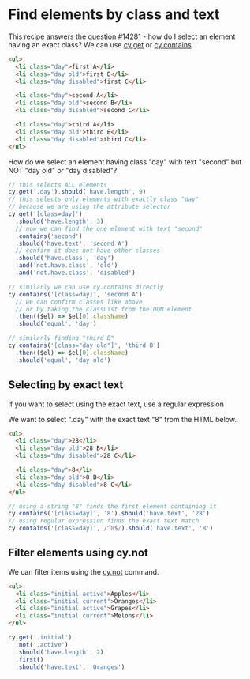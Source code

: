 # Find elements by class and text

This recipe answers the question [#14281](https://github.com/cypress-io/cypress/issues/14281) - how do I select an element having an exact class? We can use [cy.get](https://on.cypress.io/get) or [cy.contains](https://on.cypress.io/contains)

<!-- fiddle Filter by class -->

```html
<ul>
  <li class="day">first A</li>
  <li class="day old">first B</li>
  <li class="day disabled">first C</li>

  <li class="day">second A</li>
  <li class="day old">second B</li>
  <li class="day disabled">second C</li>

  <li class="day">third A</li>
  <li class="day old">third B</li>
  <li class="day disabled">third C</li>
</ul>
```

How do we select an element having class "day" with text "second" but NOT "day old" or "day disabled"?

```js
// this selects ALL elements
cy.get('.day').should('have.length', 9)
// this selects only elements with exactly class "day"
// because we are using the attribute selector
cy.get('[class=day]')
  .should('have.length', 3)
  // now we can find the one element with text "second"
  .contains('second')
  .should('have.text', 'second A')
  // confirm it does not have other classes
  .should('have.class', 'day')
  .and('not.have.class', 'old')
  .and('not.have.class', 'disabled')

// similarly we can use cy.contains directly
cy.contains('[class=day]', 'second A')
  // we can confirm classes like above
  // or by taking the classList from the DOM element
  .then(($el) => $el[0].className)
  .should('equal', 'day')

// similarly finding "third B"
cy.contains('[class="day old"]', 'third B')
  .then(($el) => $el[0].className)
  .should('equal', 'day old')
```

<!-- fiddle-end -->

## Selecting by exact text

If you want to select using the exact text, use a regular expression

<!-- fiddle Exact class and text -->

We want to select ".day" with the exact text "8" from the HTML below.

```html
<ul>
  <li class="day">28</li>
  <li class="day old">28 B</li>
  <li class="day disabled">28 C</li>

  <li class="day">8</li>
  <li class="day old">8 B</li>
  <li class="day disabled">8 C</li>
</ul>
```

```js
// using a string "8" finds the first element containing it
cy.contains('[class=day]', '8').should('have.text', '28')
// using regular expression finds the exact text match
cy.contains('[class=day]', /^8$/).should('have.text', '8')
```

<!-- fiddle-end -->

## Filter elements using cy.not

We can filter items using the [cy.not](https://on.cypress.io/not) command.

<!-- fiddle Filter using cy.not -->

```html
<ul>
  <li class="initial active">Apples</li>
  <li class="initial current">Oranges</li>
  <li class="initial active">Grapes</li>
  <li class="initial current">Melons</li>
</ul>
```

```js
cy.get('.initial')
  .not('.active')
  .should('have.length', 2)
  .first()
  .should('have.text', 'Oranges')
```

<!-- fiddle-end -->
